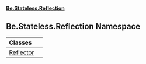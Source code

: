 #### [Be.Stateless.Reflection](README.md 'README')

## Be.Stateless.Reflection Namespace

| Classes | |
| :--- | :--- |
| [Reflector](Reflector.md 'Be.Stateless.Reflection.Reflector') | |

